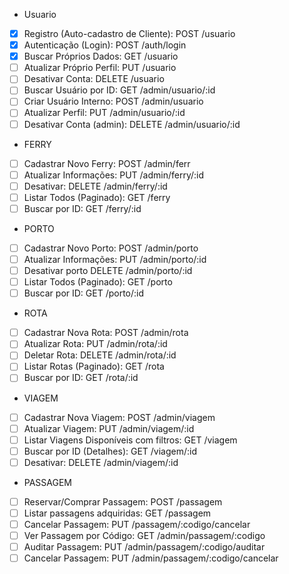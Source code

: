 - Usuario
 - [x] Registro (Auto-cadastro de Cliente): POST /usuario
 - [x] Autenticação (Login): POST /auth/login
 - [x] Buscar Próprios Dados: GET /usuario
 - [ ] Atualizar Próprio Perfil: PUT /usuario
 - [ ] Desativar Conta: DELETE /usuario
 - [ ] Buscar Usuário por ID: GET /admin/usuario/:id
 - [ ] Criar Usuário Interno: POST /admin/usuario
 - [ ] Atualizar Perfil: PUT /admin/usuario/:id
 - [ ] Desativar Conta (admin): DELETE /admin/usuario/:id

- FERRY
 - [ ] Cadastrar Novo Ferry: POST /admin/ferr
 - [ ] Atualizar Informações: PUT /admin/ferry/:id
 - [ ] Desativar: DELETE /admin/ferry/:id
 - [ ] Listar Todos (Paginado): GET /ferry
 - [ ] Buscar por ID: GET /ferry/:id

- PORTO
 - [ ] Cadastrar Novo Porto: POST /admin/porto
 - [ ] Atualizar Informações: PUT /admin/porto/:id
 - [ ] Desativar porto DELETE /admin/porto/:id
 - [ ] Listar Todos (Paginado): GET /porto
 - [ ] Buscar por ID: GET /porto/:id

- ROTA
 - [ ] Cadastrar Nova Rota: POST /admin/rota
 - [ ] Atualizar Rota: PUT /admin/rota/:id
 - [ ] Deletar Rota: DELETE /admin/rota/:id
 - [ ] Listar Rotas (Paginado): GET /rota
 - [ ] Buscar por ID: GET /rota/:id

- VIAGEM
 - [ ] Cadastrar Nova Viagem: POST /admin/viagem
 - [ ] Atualizar Viagem: PUT /admin/viagem/:id
 - [ ] Listar Viagens Disponíveis com filtros: GET /viagem
 - [ ] Buscar por ID (Detalhes): GET /viagem/:id
 - [ ] Desativar: DELETE /admin/viagem/:id

- PASSAGEM
 - [ ] Reservar/Comprar Passagem: POST /passagem
 - [ ] Listar passagens adquiridas: GET /passagem
 - [ ] Cancelar Passagem: PUT /passagem/:codigo/cancelar
 - [ ] Ver Passagem por Código: GET /admin/passagem/:codigo
 - [ ] Auditar Passagem: PUT /admin/passagem/:codigo/auditar
 - [ ] Cancelar Passagem: PUT /admin/passagem/:codigo/cancelar
